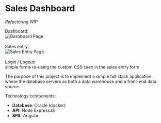 # Sales Dashboard

<i>Refactoring WIP</i>

Dashboard: <br>
![Dashboard Page](/ReadMeHelper/dashboardpage.png?raw=true) <br><br>
Sales entry: <br>
![Sales Entry Page](/ReadMeHelper/salesentry.png?raw=true) <br><br>
Login / Logout: <br>
simple forms re-using the custom CSS seen in the sales entry form

The purpose of this project is to implement a simple full stack application where the database servers as both a data warehouse and a front-end data source.


Technology components:
<ul>
    <li><b>Database</b>: Oracle (docker)</li>
    <li><b>API</b>: Node ExpressJS
    <li><b>SPA</b>: Angular
</ul>